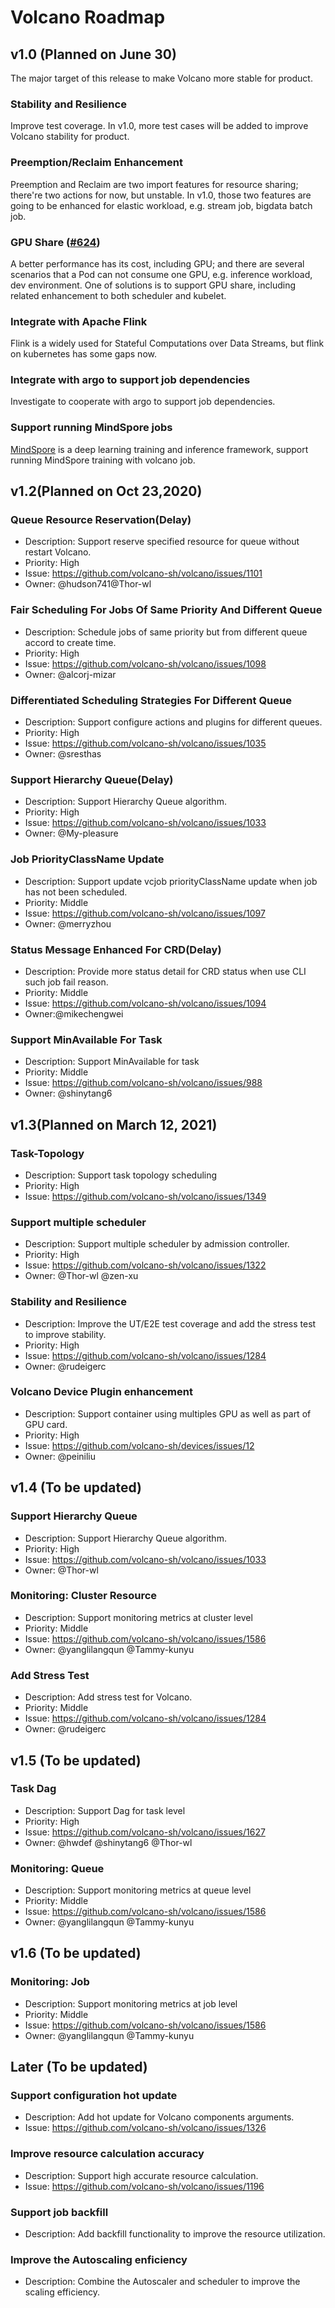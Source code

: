 # Volcano Roadmap

## v1.0 (Planned on June 30)

The major target of this release to make Volcano more stable for product.

### Stability and Resilience

Improve test coverage. In v1.0, more test cases will be added to improve Volcano stability for product.

### Preemption/Reclaim Enhancement

Preemption and Reclaim are two import features for resource sharing; there're two actions for now, but unstable. In v1.0, those two features are going to be enhanced for elastic workload, e.g. stream job, bigdata batch job.

### GPU Share ([#624](https://github.com/volcano-sh/volcano/issues/624))

A better performance has its cost, including GPU; and there are several scenarios that a Pod can not consume one GPU, e.g. inference workload, dev environment. One of solutions is to support GPU share, including related enhancement to both scheduler and kubelet.

### Integrate with Apache Flink

Flink is a widely used for Stateful Computations over Data Streams, but flink on kubernetes has some gaps now.

### Integrate with argo to support job dependencies

Investigate to cooperate with argo to support job dependencies.

### Support running MindSpore jobs

[MindSpore](https://www.mindspore.cn/) is a deep learning training and inference framework, support running MindSpore training with volcano job.

## v1.2(Planned on Oct 23,2020)
### Queue Resource Reservation(Delay)
* Description: Support reserve specified resource for queue without restart Volcano.
* Priority: High
* Issue: https://github.com/volcano-sh/volcano/issues/1101
* Owner: @hudson741@Thor-wl

### Fair Scheduling For Jobs Of Same Priority And Different Queue
* Description: Schedule jobs of same priority but from different queue accord to create time.
* Priority: High
* Issue: https://github.com/volcano-sh/volcano/issues/1098
* Owner: @alcorj-mizar

### Differentiated Scheduling Strategies For Different Queue
* Description: Support configure actions and plugins for different queues.
* Priority: High
* Issue: https://github.com/volcano-sh/volcano/issues/1035
* Owner: @sresthas

### Support Hierarchy Queue(Delay)
* Description: Support Hierarchy Queue algorithm.
* Priority: High
* Issue: https://github.com/volcano-sh/volcano/issues/1033
* Owner: @My-pleasure

### Job PriorityClassName Update
* Description: Support update vcjob priorityClassName update when job has not been scheduled.
* Priority: Middle
* Issue: https://github.com/volcano-sh/volcano/issues/1097
* Owner: @merryzhou

### Status Message Enhanced For CRD(Delay)
* Description: Provide more status detail for CRD status when use CLI such job fail reason.
* Priority: Middle
* Issue: https://github.com/volcano-sh/volcano/issues/1094
* Owner:@mikechengwei

### Support MinAvailable For Task
* Description: Support MinAvailable for task
* Priority: Middle
* Issue: https://github.com/volcano-sh/volcano/issues/988
* Owner: @shinytang6

## v1.3(Planned on March 12, 2021)
### Task-Topology
* Description: Support task topology scheduling
* Priority: High
* Issue: https://github.com/volcano-sh/volcano/issues/1349

### Support multiple scheduler
* Description: Support multiple scheduler by admission controller.
* Priority: High
* Issue: https://github.com/volcano-sh/volcano/issues/1322
* Owner: @Thor-wl @zen-xu

### Stability and Resilience
* Description: Improve the UT/E2E test coverage and add the stress test to improve stability.
* Priority: High
* Issue: https://github.com/volcano-sh/volcano/issues/1284
* Owner: @rudeigerc

### Volcano Device Plugin enhancement
* Description: Support container using multiples GPU as well as part of GPU card.
* Priority: High
* Issue: https://github.com/volcano-sh/devices/issues/12
* Owner: @peiniliu

## v1.4 (To be updated)
### Support Hierarchy Queue
* Description: Support Hierarchy Queue algorithm.
* Priority: High
* Issue: https://github.com/volcano-sh/volcano/issues/1033
* Owner: @Thor-wl

### Monitoring: Cluster Resource
* Description: Support monitoring metrics at cluster level
* Priority: Middle
* Issue: https://github.com/volcano-sh/volcano/issues/1586
* Owner: @yanglilangqun @Tammy-kunyu

### Add Stress Test
* Description: Add stress test for Volcano.
* Priority: Middle
* Issue: https://github.com/volcano-sh/volcano/issues/1284
* Owner: @rudeigerc

## v1.5 (To be updated)
### Task Dag
* Description: Support Dag for task level
* Priority: High
* Issue: https://github.com/volcano-sh/volcano/issues/1627
* Owner: @hwdef @shinytang6 @Thor-wl

### Monitoring: Queue
* Description: Support monitoring metrics at queue level
* Priority: Middle
* Issue: https://github.com/volcano-sh/volcano/issues/1586
* Owner: @yanglilangqun @Tammy-kunyu

## v1.6 (To be updated)
### Monitoring: Job
* Description: Support monitoring metrics at job level
* Priority: Middle
* Issue: https://github.com/volcano-sh/volcano/issues/1586
* Owner: @yanglilangqun @Tammy-kunyu

## Later (To be updated)
### Support configuration hot update
* Description: Add hot update for Volcano components arguments.
* Issue: https://github.com/volcano-sh/volcano/issues/1326

### Improve resource calculation accuracy
* Description: Support high accurate resource calculation.
* Issue: https://github.com/volcano-sh/volcano/issues/1196

### Support job backfill
* Description: Add backfill functionality to improve the resource utilization.

### Improve the Autoscaling enficiency
* Description: Combine the Autoscaler and scheduler to improve the scaling efficiency.